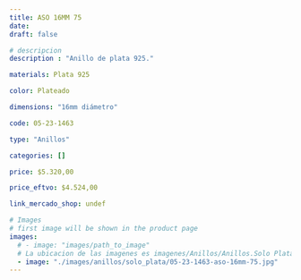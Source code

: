 ```yaml
---
title: ASO 16MM 75
date: 
draft: false

# descripcion
description : "Anillo de plata 925."

materials: Plata 925

color: Plateado

dimensions: "16mm diámetro"

code: 05-23-1463

type: "Anillos"

categories: []

price: $5.320,00

price_eftvo: $4.524,00

link_mercado_shop: undef

# Images
# first image will be shown in the product page
images:
  # - image: "images/path_to_image"
  # La ubicacion de las imagenes es imagenes/Anillos/Anillos.Solo Plata/05-23-1463-aso-16mm-75
  - image: "./images/anillos/solo_plata/05-23-1463-aso-16mm-75.jpg"
---
```

